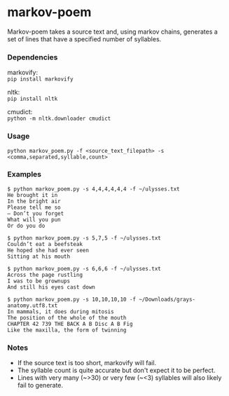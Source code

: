 # markov-poem

Markov-poem takes a source text and, using markov chains, generates a set of lines that have a specified number of syllables.

### Dependencies

markovify:  
`pip install markovify`  

nltk:   
`pip install nltk`  

cmudict:  
`python -m nltk.downloader cmudict`


### Usage

```
python markov_poem.py -f <source_text_filepath> -s <comma,separated,syllable,count>
```

### Examples

```
$ python markov_poem.py -s 4,4,4,4,4,4 -f ~/ulysses.txt
He brought it in
In the bright air
Please tell me so
— Don’t you forget
What will you pun
Or do you do
```

```
$ python markov_poem.py -s 5,7,5 -f ~/ulysses.txt
Couldn’t eat a beefsteak
He hoped she had ever seen
Sitting at his mouth
```

```
$ python markov_poem.py -s 6,6,6 -f ~/ulysses.txt
Across the page rustling
I was to be grownups
And still his eyes cast down
```

```
$ python markov_poem.py -s 10,10,10,10 -f ~/Downloads/grays-anatomy.utf8.txt 
In mammals, it does during mitosis
The position of the whole of the mouth
CHAPTER 42 739 THE BACK A B Disc A B Fig
Like the maxilla, the form of twinning
```

### Notes

- If the source text is too short, markovify will fail.
- The syllable count is quite accurate but don't expect it to be perfect.
- Lines with very many (~>30) or very few (~<3) syllables will also likely fail to generate.